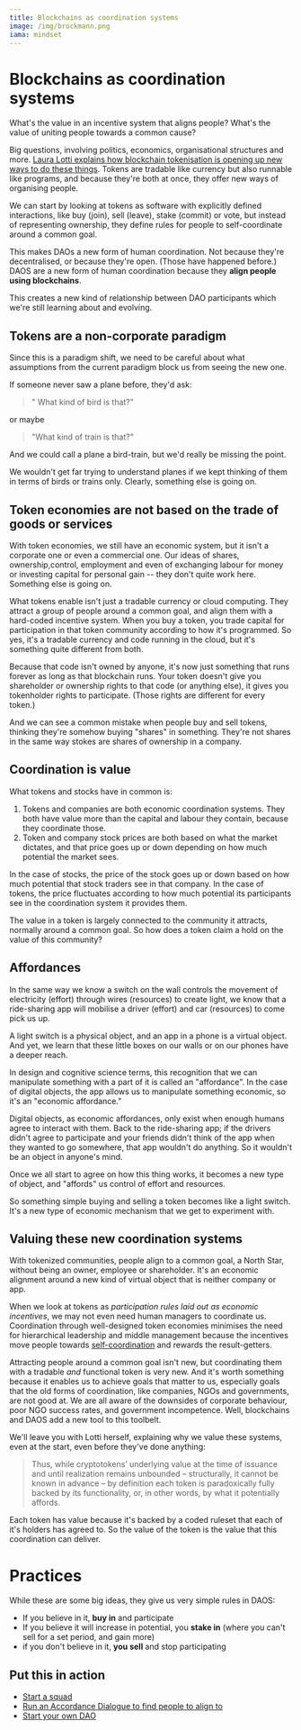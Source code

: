 ```yaml
---
title: Blockchains as coordination systems
image: /img/brockmann.png
iama: mindset
---
```


# Blockchains as coordination systems

What's the value in an incentive system that aligns people? What's the value of uniting people towards a common cause?

Big questions, involving politics, economics, organisational structures and more. [Laura Lotti explains how blockchain tokenisation is opening up new ways to do these things](http://mediatheoryjournal.org/laura-lotti-blockchain-affordances/).  Tokens are tradable like currency but also runnable like programs, and because they're both at once, they offer new ways of organising people. 

We can start by looking at tokens as software with explicitly defined interactions, like buy (join), sell (leave), stake (commit) or vote, but instead of representing ownership, they define rules for people to self-coordinate around a common goal.

This makes DAOs a new form of human coordination. Not because they're decentralised, or because they're open. (Those have happened before.) DAOS are a new form of human coordination because they **align people using blockchains**.

This creates a new kind of relationship between DAO participants which we're still learning about and evolving.

## Tokens are a non-corporate paradigm

Since this is a paradigm shift, we need to be careful about what assumptions from the current paradigm block us from seeing the new one. 

If someone never saw a plane before, they'd ask:

>" What kind of bird is that?" 

or maybe 

> "What kind of train is that?" 

And we could call a plane a bird-train, but we'd really be missing the point. 

We wouldn't get far trying to understand planes if we kept thinking of them in terms of birds or trains only. Clearly, something else is going on.

## Token economies are not based on the trade of goods or services

With token economies, we still have an economic system, but it isn't a corporate one or even a commercial one.  Our ideas of shares, ownership,control, employment and even of exchanging labour for money or investing capital for personal gain -- they don't quite work here.  Something else is going on.

What tokens enable isn't just a tradable currency or cloud computing. They attract a group of people around a common goal, and align them with a hard-coded incentive system.  When you buy a token, you trade capital for participation in that token community according to how it's programmed. So yes, it's a tradable currency and code running in the cloud, but it's something quite different from both.

Because that code isn't owned by anyone, it's now just something that runs forever as long as that blockchain runs.  Your token doesn't give you shareholder or ownership rights to that code (or anything else), it gives you tokenholder rights to participate. (Those rights are different for every token.)

And we can see a common mistake when people buy and sell tokens, thinking they're somehow buying "shares" in something.  They're not shares in the same way stokes are shares of ownership in a company.

## Coordination is value
What tokens and stocks have in common is:

1. Tokens and companies are both economic coordination systems. They both have value more than the capital and labour they contain, because they coordinate those.
2. Token and company stock prices are both based on what the market dictates, and that price goes up or down depending on how much potential the market sees.

In the case of stocks, the price of the stock goes up or down based on how much potential that stock traders see in that company. In the case of tokens, the price fluctuates according to how much potential its participants see in the coordination system it provides them.

The value in a token is largely connected to the community it attracts, normally around a common goal.  So how does a token claim a hold on the value of this community?

## Affordances

In the same way we know a switch on the wall controls the movement of electricity (effort) through wires (resources) to create light, we know that a ride-sharing app will mobilise a driver (effort) and car (resources) to come pick us up.  

A light switch is a physical object, and an app in a phone is a virtual object.  And yet, we learn that these little boxes on our walls or on our phones have a deeper reach.   

In design and cognitive science terms, this recognition that we can manipulate something with a part of it is called an "affordance".  In the case of digital objects, the app allows us to manipulate something economic, so it's an "economic affordance."

Digital objects, as economic affordances, only exist when enough humans agree to interact with them.  Back to the ride-sharing app; if the drivers didn't agree to participate and your friends didn't think of the app when they wanted to go somewhere, that app wouldn't do anything. So it wouldn't be an object in anyone's mind.  

Once we all start to agree on how this thing works, it becomes a new type of object, and "affords" us control of effort and resources.

So something simple buying and selling a token becomes like a light switch.  It's a new type of economic mechanism that we get to experiment with.

## Valuing these new coordination systems

With tokenized communities, people align to a common goal, a North Star, without being an owner, employee or shareholder. It's an economic alignment around a new kind of virtual object that is neither company or app.

When we look at tokens as *participation rules laid out as economic incentives*, we may not even need human managers to coordinate us.  Coordination through well-designed token economies minimises the need for hierarchical leadership and middle management because the incentives move people towards [self-coordination](/mindsets/fractals) and rewards the result-getters.

Attracting people around a common goal isn't new, but coordinating them with a tradable *and* functional token is very new.  And it's worth something because it enables us to achieve goals that matter to us, especially goals that the old forms of coordination, like companies, NGOs and governments, are not good at. We are all aware of the downsides of corporate behaviour, poor NGO success rates, and government incompetence. Well, blockchains and DAOS add a new tool to this toolbelt.

We'll leave you with Lotti herself, explaining why we value these systems, even at the start, even before they've done anything:

> Thus, while cryptotokens’ underlying value at the time of issuance and until realization remains unbounded – structurally, it cannot be known in advance – by definition each token is paradoxically fully backed by its functionality, or, in other words, by what it potentially affords.

Each token has value because it's backed by a coded ruleset that each of it's holders has agreed to. So the value of the token is the value that this coordination can deliver.

# Practices

While these are some big ideas, they give us very simple rules in DAOS:

- If you believe in it, **buy in** and participate
- If you believe it will increase in potential, you **stake in** (where you can't sell for a set period, and gain more)
- if you don't believe in it, **you sell** and stop participating


## Put this in action
- [Start a squad](/practices/squads/)
- [Run an Accordance Dialogue to find people to align to](/practices/accordance-dialogue/)
- [Start your own DAO](https://dauhaus.club)


